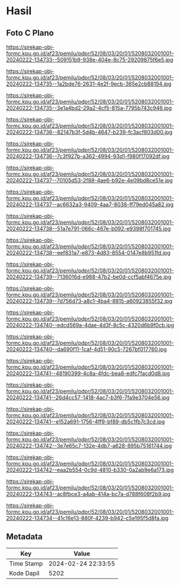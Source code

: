 # Hasil

## Foto C Plano

https://sirekap-obj-formc.kpu.go.id/af23/pemilu/pdpr/52/08/03/20/01/5208032001001-20240222-134733--509151b9-938e-404e-8c75-29209875f6e5.jpg

https://sirekap-obj-formc.kpu.go.id/af23/pemilu/pdpr/52/08/03/20/01/5208032001001-20240222-134735--1a2bde76-2631-4e2f-9ecb-365e2cb88194.jpg

https://sirekap-obj-formc.kpu.go.id/af23/pemilu/pdpr/52/08/03/20/01/5208032001001-20240222-134735--3e1a4bd2-29a2-4cf5-815a-7795b743c946.jpg

https://sirekap-obj-formc.kpu.go.id/af23/pemilu/pdpr/52/08/03/20/01/5208032001001-20240222-134736--82147b3f-5d4b-4647-b239-fc3acf803d00.jpg

https://sirekap-obj-formc.kpu.go.id/af23/pemilu/pdpr/52/08/03/20/01/5208032001001-20240222-134736--7c3f927b-a362-4994-93d1-f980f17092df.jpg

https://sirekap-obj-formc.kpu.go.id/af23/pemilu/pdpr/52/08/03/20/01/5208032001001-20240222-134737--70105d53-2f88-4ae6-b92e-4e09bd8ce51e.jpg

https://sirekap-obj-formc.kpu.go.id/af23/pemilu/pdpr/52/08/03/20/01/5208032001001-20240222-134737--ac6632a3-9409-4aa7-8038-ff79ed045a82.jpg

https://sirekap-obj-formc.kpu.go.id/af23/pemilu/pdpr/52/08/03/20/01/5208032001001-20240222-134738--51a7e791-066c-467e-b092-e9398f701745.jpg

https://sirekap-obj-formc.kpu.go.id/af23/pemilu/pdpr/52/08/03/20/01/5208032001001-20240222-134738--eef831a7-e873-4d83-8554-0147e8b951fd.jpg

https://sirekap-obj-formc.kpu.go.id/af23/pemilu/pdpr/52/08/03/20/01/5208032001001-20240222-134739--7136016d-e988-47b2-be0d-ccf5abf4675e.jpg

https://sirekap-obj-formc.kpu.go.id/af23/pemilu/pdpr/52/08/03/20/01/5208032001001-20240222-134739--7d756d73-a8c1-4ba4-8815-a60923855f32.jpg

https://sirekap-obj-formc.kpu.go.id/af23/pemilu/pdpr/52/08/03/20/01/5208032001001-20240222-134740--edcd569a-4dae-4d3f-8c5c-4320d6b9f0cb.jpg

https://sirekap-obj-formc.kpu.go.id/af23/pemilu/pdpr/52/08/03/20/01/5208032001001-20240222-134740--da690f11-1caf-4d51-90c5-7267bf017760.jpg

https://sirekap-obj-formc.kpu.go.id/af23/pemilu/pdpr/52/08/03/20/01/5208032001001-20240222-134741--48190399-4c8a-4fdc-bea8-edfc7facd0d8.jpg

https://sirekap-obj-formc.kpu.go.id/af23/pemilu/pdpr/52/08/03/20/01/5208032001001-20240222-134741--26d4cc57-1418-4ac7-b3f6-7fa9e3704e56.jpg

https://sirekap-obj-formc.kpu.go.id/af23/pemilu/pdpr/52/08/03/20/01/5208032001001-20240222-134741--e152a691-1756-4ff9-bf89-db5c1fb7c3cd.jpg

https://sirekap-obj-formc.kpu.go.id/af23/pemilu/pdpr/52/08/03/20/01/5208032001001-20240222-134742--3e7e65c7-132e-4db7-a628-895b75181744.jpg

https://sirekap-obj-formc.kpu.go.id/af23/pemilu/pdpr/52/08/03/20/01/5208032001001-20240222-134742--eaa2b554-0c9d-4810-b330-0a2ab9e6a173.jpg

https://sirekap-obj-formc.kpu.go.id/af23/pemilu/pdpr/52/08/03/20/01/5208032001001-20240222-134743--ac8fbce3-a4ab-414a-bc7a-d788f608f2b9.jpg

https://sirekap-obj-formc.kpu.go.id/af23/pemilu/pdpr/52/08/03/20/01/5208032001001-20240222-134734--41c16e13-880f-4239-b942-c5e195f5d8fa.jpg


## Metadata

| Key        | Value               |
| ---------- | ------------------- |
| Time Stamp | 2024-02-24 22:33:55 |
| Kode Dapil | 5202                |



